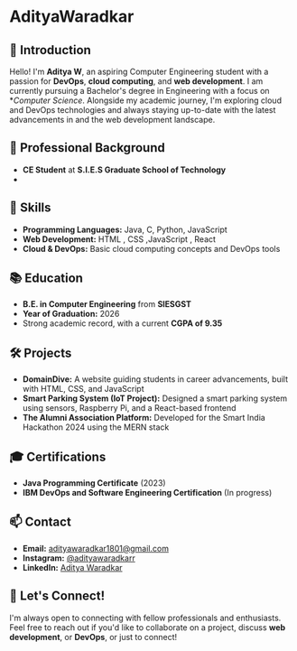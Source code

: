 # AdityaWaradkar

## 👋 Introduction
Hello! I'm **Aditya W**, an aspiring Computer Engineering student with a passion for **DevOps**, **cloud computing**, and **web development**. I am currently pursuing a Bachelor's degree in Engineering with a focus on **Computer Science*. Alongside my academic journey, I'm exploring cloud and DevOps technologies and always staying up-to-date with the latest advancements in and the web development landscape.  
## 💼 Professional Background
- **CE Student** at **S.I.E.S Graduate School of Technology**
- 
## 🚀 Skills
- **Programming Languages:** Java, C, Python, JavaScript
- **Web Development:** HTML , CSS ,JavaScript , React 
- **Cloud & DevOps:** Basic cloud computing concepts and DevOps tools

## 📚 Education
- **B.E. in Computer Engineering** from **SIESGST**        
- **Year of Graduation:** 2026
- Strong academic record, with a current **CGPA of 9.35**

## 🛠️ Projects
- **DomainDive:** A website guiding students in career advancements, built with HTML, CSS, and JavaScript
- **Smart Parking System (IoT Project):** Designed a smart parking system using sensors, Raspberry Pi, and a React-based frontend
- **The Alumni Association Platform:** Developed for the Smart India Hackathon 2024 using the MERN stack

## 🎓 Certifications
- **Java Programming Certificate** (2023)
- **IBM DevOps and Software Engineering Certification** (In progress)

## 📫 Contact
- **Email:** adityawaradkar1801@gmail.com
- **Instagram:** [@adityawaradkarr](https://www.instagram.com/adityawaradkarr)
- **LinkedIn:** [Aditya Waradkar](https://www.linkedin.com/in/aditya-waradkar-9a03b92a5/)

## 🤝 Let's Connect!
I'm always open to connecting with fellow professionals and enthusiasts. Feel free to reach out if you'd like to collaborate on a project, discuss **web development**, or **DevOps**, or just to connect!
